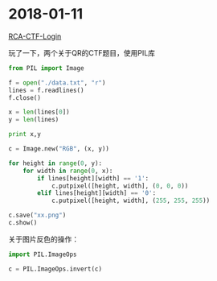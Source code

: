 # 2018-01-11

[RCA-CTF-Login](http://ctf.194nb.com/challenges.php)

玩了一下，两个关于QR的CTF题目，使用PIL库

```python
from PIL import Image

f = open("./data.txt", "r")
lines = f.readlines()
f.close()

x = len(lines[0])
y = len(lines)

print x,y

c = Image.new("RGB", (x, y))

for height in range(0, y):
    for width in range(0, x):
        if lines[height][width] == '1':
            c.putpixel([height, width], (0, 0, 0))
        elif lines[height][width] == '0':
            c.putpixel([height, width], (255, 255, 255))

c.save("xx.png")
c.show()
```

关于图片反色的操作：

```python
import PIL.ImageOps

c = PIL.ImageOps.invert(c)
```


